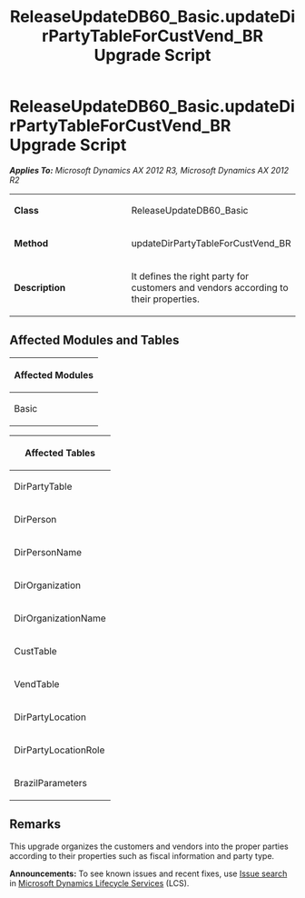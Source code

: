 ﻿---
title: ReleaseUpdateDB60_Basic.updateDirPartyTableForCustVend_BR Upgrade Script
TOCTitle: ReleaseUpdateDB60_Basic.updateDirPartyTableForCustVend_BR Upgrade Script
ms:assetid: 8d451448-0fb8-943f-645e-bf108b2210cb
ms:mtpsurl: https://msdn.microsoft.com/en-us/library/JJ736477(v=AX.60)
ms:contentKeyID: 49709667
ms.date: 05/18/2015
mtps_version: v=AX.60
---

# ReleaseUpdateDB60\_Basic.updateDirPartyTableForCustVend\_BR Upgrade Script 


_**Applies To:** Microsoft Dynamics AX 2012 R3, Microsoft Dynamics AX 2012 R2_

<table>
<colgroup>
<col style="width: 50%" />
<col style="width: 50%" />
</colgroup>
<tbody>
<tr class="odd">
<td><p><strong>Class</strong></p></td>
<td><p>ReleaseUpdateDB60_Basic</p></td>
</tr>
<tr class="even">
<td><p><strong>Method</strong></p></td>
<td><p>updateDirPartyTableForCustVend_BR</p></td>
</tr>
<tr class="odd">
<td><p><strong>Description</strong></p></td>
<td><p>It defines the right party for customers and vendors according to their properties.</p></td>
</tr>
</tbody>
</table>


## Affected Modules and Tables

<table>
<colgroup>
<col style="width: 100%" />
</colgroup>
<thead>
<tr class="header">
<th><p>Affected Modules</p></th>
</tr>
</thead>
<tbody>
<tr class="odd">
<td><p>Basic</p></td>
</tr>
</tbody>
</table>


<table>
<colgroup>
<col style="width: 100%" />
</colgroup>
<thead>
<tr class="header">
<th><p>Affected Tables</p></th>
</tr>
</thead>
<tbody>
<tr class="odd">
<td><p>DirPartyTable</p></td>
</tr>
<tr class="even">
<td><p>DirPerson</p></td>
</tr>
<tr class="odd">
<td><p>DirPersonName</p></td>
</tr>
<tr class="even">
<td><p>DirOrganization</p></td>
</tr>
<tr class="odd">
<td><p>DirOrganizationName</p></td>
</tr>
<tr class="even">
<td><p>CustTable</p></td>
</tr>
<tr class="odd">
<td><p>VendTable</p></td>
</tr>
<tr class="even">
<td><p>DirPartyLocation</p></td>
</tr>
<tr class="odd">
<td><p>DirPartyLocationRole</p></td>
</tr>
<tr class="even">
<td><p>BrazilParameters</p></td>
</tr>
</tbody>
</table>


## Remarks

This upgrade organizes the customers and vendors into the proper parties according to their properties such as fiscal information and party type.

  
**Announcements:** To see known issues and recent fixes, use [Issue search](http://go.microsoft.com/fwlink/?linkid=389258) in [Microsoft Dynamics Lifecycle Services](http://go.microsoft.com/fwlink/?linkid=306505) (LCS).

